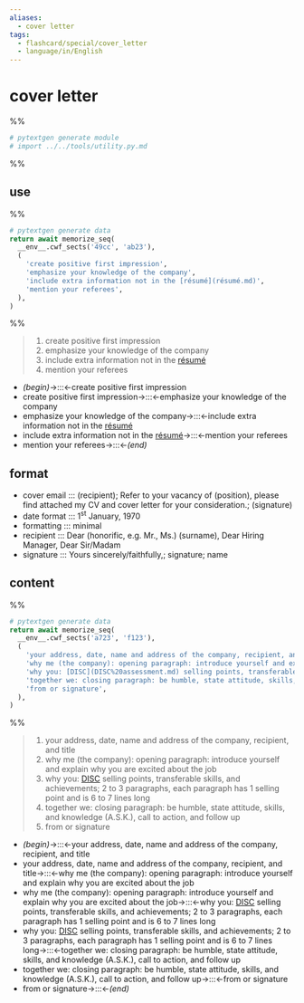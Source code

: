 ```yaml
---
aliases:
  - cover letter
tags:
  - flashcard/special/cover_letter
  - language/in/English
---
```


# cover letter

%%

```Python
# pytextgen generate module
# import ../../tools/utility.py.md
```

%%

## use

%%

```Python
# pytextgen generate data
return await memorize_seq(
  __env__.cwf_sects('49cc', 'ab23'),
  (
    'create positive first impression',
    'emphasize your knowledge of the company',
    'include extra information not in the [résumé](résumé.md)',
    'mention your referees',
  ),
)
```

%%

<!--pytextgen generate section="49cc"--><!-- The following content is generated at 2023-10-08T17:13:33.408871+08:00. Any edits will be overridden! -->

> 1. create positive first impression
> 2. emphasize your knowledge of the company
> 3. include extra information not in the [résumé](résumé.md)
> 4. mention your referees

<!--/pytextgen-->

<!--pytextgen generate section="ab23"--><!-- The following content is generated at 2024-01-04T20:17:57.909356+08:00. Any edits will be overridden! -->

- _(begin)_→:::←create positive first impression <!--SR:!2024-06-12,128,310!2024-10-27,290,330-->
- create positive first impression→:::←emphasize your knowledge of the company <!--SR:!2024-11-12,257,290!2024-09-30,269,330-->
- emphasize your knowledge of the company→:::←include extra information not in the [résumé](résumé.md) <!--SR:!2024-06-11,77,250!2024-07-16,112,270-->
- include extra information not in the [résumé](résumé.md)→:::←mention your referees <!--SR:!2024-10-07,195,270!2024-07-20,89,250-->
- mention your referees→:::←_(end)_ <!--SR:!2025-03-03,309,310!2024-05-19,92,250-->

<!--/pytextgen-->

## format

- cover email ::: (recipient); Refer to your vacancy of (position), please find attached <!--SR:!2024-05-22,51,318!2024-06-25,81,338-->
my CV and cover letter for your consideration.; (signature) <!--SR:!2024-04-18,124,290-->
- date format ::: 1<sup>st</sup> January, 1970 <!--SR:!2024-11-17,308,330!2024-06-06,62,318-->
- formatting ::: minimal <!--SR:!2025-03-07,333,290!2024-06-14,74,338-->
- recipient ::: Dear (honorific, e.g. Mr., Ms.) (surname), Dear Hiring Manager, Dear Sir/Madam <!--SR:!2024-07-02,182,310!2024-05-19,48,318-->
- signature ::: Yours sincerely/faithfully,; signature; name <!--SR:!2024-06-03,59,318!2024-05-23,52,318-->

## content

%%

```Python
# pytextgen generate data
return await memorize_seq(
  __env__.cwf_sects('a723', 'f123'),
  (
    'your address, date, name and address of the company, recipient, and title',
    'why me (the company): opening paragraph: introduce yourself and explain why you are excited about the job',
    'why you: [DISC](DISC%20assessment.md) selling points, transferable skills, and achievements; 2 to 3 paragraphs, each paragraph has 1 selling point and is 6 to 7 lines long',
    'together we: closing paragraph: be humble, state attitude, skills, and knowledge (A.S.K.), call to action, and follow up',
    'from or signature',
  ),
)
```

%%

<!--pytextgen generate section="a723"--><!-- The following content is generated at 2023-10-09T23:03:32.658566+08:00. Any edits will be overridden! -->

> 1. your address, date, name and address of the company, recipient, and title
> 2. why me (the company): opening paragraph: introduce yourself and explain why you are excited about the job
> 3. why you: [DISC](DISC%20assessment.md) selling points, transferable skills, and achievements; 2 to 3 paragraphs, each paragraph has 1 selling point and is 6 to 7 lines long
> 4. together we: closing paragraph: be humble, state attitude, skills, and knowledge (A.S.K.), call to action, and follow up
> 5. from or signature

<!--/pytextgen-->

<!--pytextgen generate section="f123"--><!-- The following content is generated at 2024-01-04T20:17:57.940249+08:00. Any edits will be overridden! -->

- _(begin)_→:::←your address, date, name and address of the company, recipient, and title <!--SR:!2024-10-16,212,250!2024-11-12,304,330-->
- your address, date, name and address of the company, recipient, and title→:::←why me (the company): opening paragraph: introduce yourself and explain why you are excited about the job <!--SR:!2024-06-11,166,310!2024-11-10,244,290-->
- why me (the company): opening paragraph: introduce yourself and explain why you are excited about the job→:::←why you: [DISC](DISC%20assessment.md) selling points, transferable skills, and achievements; 2 to 3 paragraphs, each paragraph has 1 selling point and is 6 to 7 lines long <!--SR:!2024-06-05,119,230!2024-10-07,185,270-->
- why you: [DISC](DISC%20assessment.md) selling points, transferable skills, and achievements; 2 to 3 paragraphs, each paragraph has 1 selling point and is 6 to 7 lines long→:::←together we: closing paragraph: be humble, state attitude, skills, and knowledge (A.S.K.), call to action, and follow up <!--SR:!2024-09-20,197,250!2024-10-06,223,270-->
- together we: closing paragraph: be humble, state attitude, skills, and knowledge (A.S.K.), call to action, and follow up→:::←from or signature <!--SR:!2024-06-15,170,310!2024-05-18,33,210-->
- from or signature→:::←_(end)_ <!--SR:!2024-09-20,261,330!2024-05-07,50,270-->

<!--/pytextgen-->
